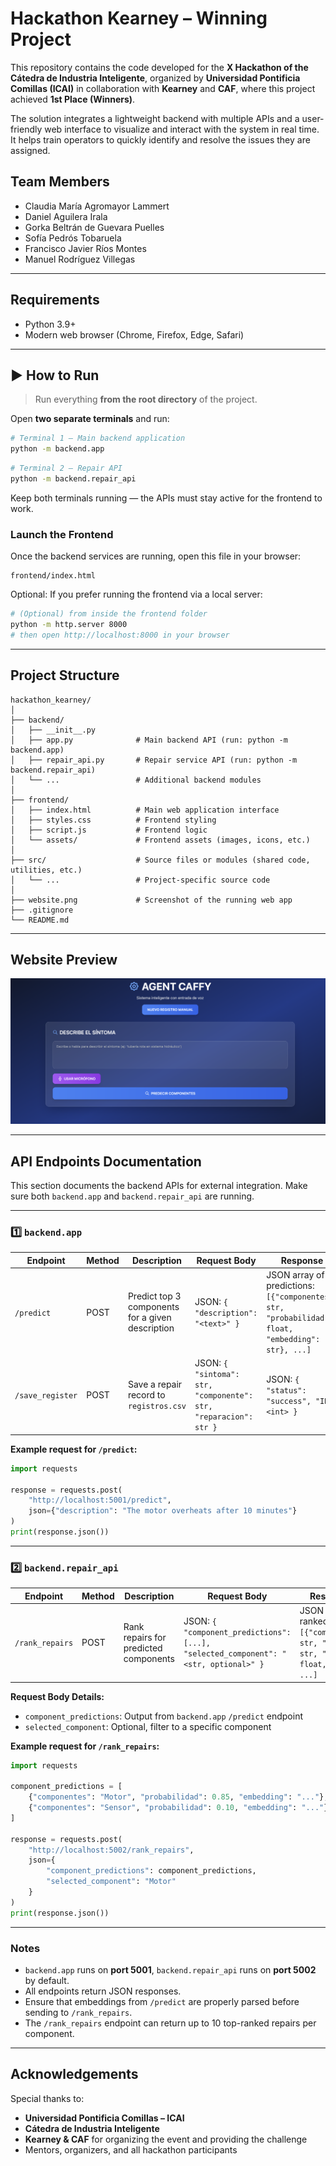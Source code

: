 # Hackathon Kearney – Winning Project

This repository contains the code developed for the **X Hackathon of the Cátedra de Industria Inteligente**, organized by **Universidad Pontificia Comillas (ICAI)** in collaboration with **Kearney** and **CAF**, where this project achieved **1st Place (Winners)**.

The solution integrates a lightweight backend with multiple APIs and a user-friendly web interface to visualize and interact with the system in real time. It helps train operators to quickly identify and resolve the issues they are assigned.

## Team Members
- Claudia María Agromayor Lammert
- Daniel Aguilera Irala
- Gorka Beltrán de Guevara Puelles
- Sofía Pedrós Tobaruela
- Francisco Javier Ríos Montes
- Manuel Rodríguez Villegas

---

## Requirements

- Python 3.9+
- Modern web browser (Chrome, Firefox, Edge, Safari)

---

## ▶️ How to Run

> Run everything **from the root directory** of the project.

Open **two separate terminals** and run:

```bash
# Terminal 1 – Main backend application
python -m backend.app
```

```bash
# Terminal 2 – Repair API
python -m backend.repair_api
```

Keep both terminals running — the APIs must stay active for the frontend to work.

### Launch the Frontend

Once the backend services are running, open this file in your browser:

```
frontend/index.html
```

Optional: If you prefer running the frontend via a local server:

```bash
# (Optional) from inside the frontend folder
python -m http.server 8000
# then open http://localhost:8000 in your browser
```

---

## Project Structure

```plaintext
hackathon_kearney/
│
├── backend/
│   ├── __init__.py
│   ├── app.py              # Main backend API (run: python -m backend.app)
│   ├── repair_api.py       # Repair service API (run: python -m backend.repair_api)
│   └── ...                 # Additional backend modules
│
├── frontend/
│   ├── index.html          # Main web application interface
│   ├── styles.css          # Frontend styling
│   ├── script.js           # Frontend logic
│   └── assets/             # Frontend assets (images, icons, etc.)
│
├── src/                    # Source files or modules (shared code, utilities, etc.)
│   └── ...                 # Project-specific source code
│
├── website.png             # Screenshot of the running web app
├── .gitignore
└── README.md
```

---

## Website Preview

![Website Preview](./website.png)

---

## API Endpoints Documentation

This section documents the backend APIs for external integration. Make sure both `backend.app` and `backend.repair_api` are running.

---

### 1️⃣ `backend.app`

| Endpoint | Method | Description | Request Body | Response |
|----------|--------|-------------|--------------|----------|
| `/predict` | POST | Predict top 3 components for a given description | JSON: `{ "description": "<text>" }` | JSON array of predictions: `[{"componentes": str, "probabilidad": float, "embedding": str}, ...]` |
| `/save_register` | POST | Save a repair record to `registros.csv` | JSON: `{ "sintoma": str, "componente": str, "reparacion": str }` | JSON: `{ "status": "success", "ID": <int> }` |

**Example request for `/predict`:**

```python
import requests

response = requests.post(
    "http://localhost:5001/predict",
    json={"description": "The motor overheats after 10 minutes"}
)
print(response.json())
```

---

### 2️⃣ `backend.repair_api`

| Endpoint | Method | Description | Request Body | Response |
|----------|--------|-------------|--------------|----------|
| `/rank_repairs` | POST | Rank repairs for predicted components | JSON: `{ "component_predictions": [...], "selected_component": "<str, optional>" }` | JSON array of ranked repairs: `[{"component": str, "repair": str, "score": float, ...}, ...]` |

**Request Body Details:**

- `component_predictions`: Output from `backend.app` `/predict` endpoint
- `selected_component`: Optional, filter to a specific component

**Example request for `/rank_repairs`:**

```python
import requests

component_predictions = [
    {"componentes": "Motor", "probabilidad": 0.85, "embedding": "..."},
    {"componentes": "Sensor", "probabilidad": 0.10, "embedding": "..."}
]

response = requests.post(
    "http://localhost:5002/rank_repairs",
    json={
        "component_predictions": component_predictions,
        "selected_component": "Motor"
    }
)
print(response.json())
```

---

### Notes

- `backend.app` runs on **port 5001**, `backend.repair_api` runs on **port 5002** by default.  
- All endpoints return JSON responses.  
- Ensure that embeddings from `/predict` are properly parsed before sending to `/rank_repairs`.  
- The `/rank_repairs` endpoint can return up to 10 top-ranked repairs per component.

---

## Acknowledgements

Special thanks to:

- **Universidad Pontificia Comillas – ICAI**
- **Cátedra de Industria Inteligente**
- **Kearney & CAF** for organizing the event and providing the challenge
- Mentors, organizers, and all hackathon participants
